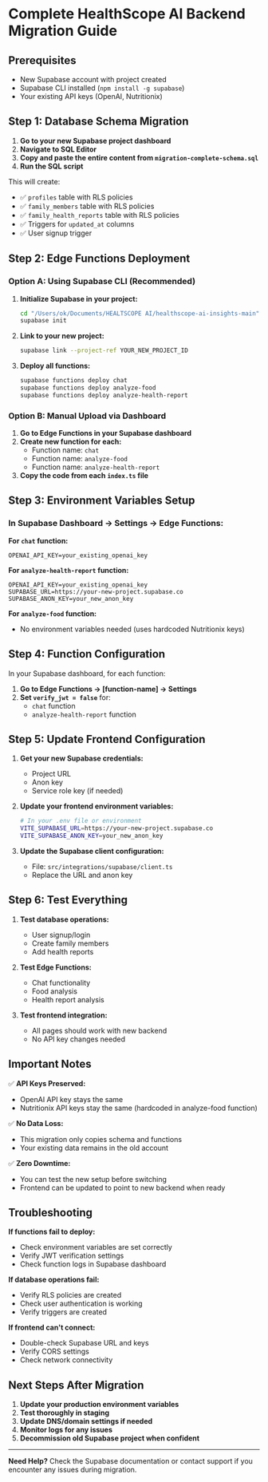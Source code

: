 # Complete HealthScope AI Backend Migration Guide

## Prerequisites
- New Supabase account with project created
- Supabase CLI installed (`npm install -g supabase`)
- Your existing API keys (OpenAI, Nutritionix)

## Step 1: Database Schema Migration

1. **Go to your new Supabase project dashboard**
2. **Navigate to SQL Editor**
3. **Copy and paste the entire content from `migration-complete-schema.sql`**
4. **Run the SQL script**

This will create:
- ✅ `profiles` table with RLS policies
- ✅ `family_members` table with RLS policies  
- ✅ `family_health_reports` table with RLS policies
- ✅ Triggers for `updated_at` columns
- ✅ User signup trigger

## Step 2: Edge Functions Deployment

### Option A: Using Supabase CLI (Recommended)

1. **Initialize Supabase in your project:**
   ```bash
   cd "/Users/ok/Documents/HEALTSCOPE AI/healthscope-ai-insights-main"
   supabase init
   ```

2. **Link to your new project:**
   ```bash
   supabase link --project-ref YOUR_NEW_PROJECT_ID
   ```

3. **Deploy all functions:**
   ```bash
   supabase functions deploy chat
   supabase functions deploy analyze-food
   supabase functions deploy analyze-health-report
   ```

### Option B: Manual Upload via Dashboard

1. **Go to Edge Functions in your Supabase dashboard**
2. **Create new function for each:**
   - Function name: `chat`
   - Function name: `analyze-food` 
   - Function name: `analyze-health-report`
3. **Copy the code from each `index.ts` file**

## Step 3: Environment Variables Setup

### In Supabase Dashboard → Settings → Edge Functions:

**For `chat` function:**
```
OPENAI_API_KEY=your_existing_openai_key
```

**For `analyze-health-report` function:**
```
OPENAI_API_KEY=your_existing_openai_key
SUPABASE_URL=https://your-new-project.supabase.co
SUPABASE_ANON_KEY=your_new_anon_key
```

**For `analyze-food` function:**
- No environment variables needed (uses hardcoded Nutritionix keys)

## Step 4: Function Configuration

In your Supabase dashboard, for each function:
1. **Go to Edge Functions → [function-name] → Settings**
2. **Set `verify_jwt = false`** for:
   - `chat` function
   - `analyze-health-report` function

## Step 5: Update Frontend Configuration

1. **Get your new Supabase credentials:**
   - Project URL
   - Anon key
   - Service role key (if needed)

2. **Update your frontend environment variables:**
   ```bash
   # In your .env file or environment
   VITE_SUPABASE_URL=https://your-new-project.supabase.co
   VITE_SUPABASE_ANON_KEY=your_new_anon_key
   ```

3. **Update the Supabase client configuration:**
   - File: `src/integrations/supabase/client.ts`
   - Replace the URL and anon key

## Step 6: Test Everything

1. **Test database operations:**
   - User signup/login
   - Create family members
   - Add health reports

2. **Test Edge Functions:**
   - Chat functionality
   - Food analysis
   - Health report analysis

3. **Test frontend integration:**
   - All pages should work with new backend
   - No API key changes needed

## Important Notes

✅ **API Keys Preserved:**
- OpenAI API key stays the same
- Nutritionix API keys stay the same (hardcoded in analyze-food function)

✅ **No Data Loss:**
- This migration only copies schema and functions
- Your existing data remains in the old account

✅ **Zero Downtime:**
- You can test the new setup before switching
- Frontend can be updated to point to new backend when ready

## Troubleshooting

**If functions fail to deploy:**
- Check environment variables are set correctly
- Verify JWT verification settings
- Check function logs in Supabase dashboard

**If database operations fail:**
- Verify RLS policies are created
- Check user authentication is working
- Verify triggers are created

**If frontend can't connect:**
- Double-check Supabase URL and keys
- Verify CORS settings
- Check network connectivity

## Next Steps After Migration

1. **Update your production environment variables**
2. **Test thoroughly in staging**
3. **Update DNS/domain settings if needed**
4. **Monitor logs for any issues**
5. **Decommission old Supabase project when confident**

---

**Need Help?** Check the Supabase documentation or contact support if you encounter any issues during migration.
